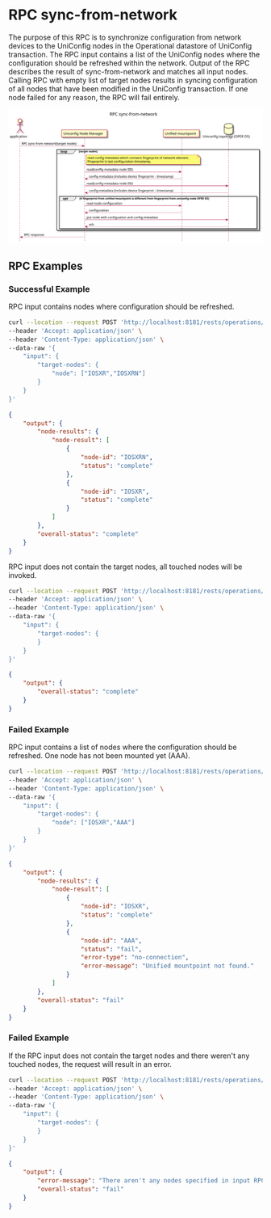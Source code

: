 # RPC sync-from-network

The purpose of this RPC is to synchronize configuration from network
devices to the UniConfig nodes in the Operational datastore of UniConfig
transaction. The RPC input contains a list of the UniConfig nodes where
the configuration should be refreshed within the network. Output of the
RPC describes the result of sync-from-network and matches all input
nodes. Calling RPC with empty list of target nodes results in syncing
configuration of all nodes that have been modified in the UniConfig
transaction. If one node failed for any reason, the RPC will fail
entirely.

![RPC sync-from-network](RPC_sync-from-network-RPC_sync_from_network.svg)

## RPC Examples

### Successful Example

RPC input contains nodes where configuration should be refreshed.

```bash RPC Request
curl --location --request POST 'http://localhost:8181/rests/operations/uniconfig-manager:sync-from-network' \
--header 'Accept: application/json' \
--header 'Content-Type: application/json' \
--data-raw '{
    "input": {
        "target-nodes": {
            "node": ["IOSXR","IOSXRN"]
        }
    }
}'
```

```json RPC Response, Status: 200
{
    "output": {
        "node-results": {
            "node-result": [
                {
                    "node-id": "IOSXRN",
                    "status": "complete"
                },
                {
                    "node-id": "IOSXR",
                    "status": "complete"
                }
            ]
        },
        "overall-status": "complete"
    }
}
```


RPC input does not contain the target nodes, all touched nodes will be
invoked.

```bash RPC Request
curl --location --request POST 'http://localhost:8181/rests/operations/uniconfig-manager:sync-from-network' \
--header 'Accept: application/json' \
--header 'Content-Type: application/json' \
--data-raw '{
    "input": {
        "target-nodes": {
        }
    }
}'
```

```json RPC Response, Status: 200
{
    "output": {
        "overall-status": "complete"
    }
}
```

### Failed Example

RPC input contains a list of nodes where the configuration should be
refreshed. One node has not been mounted yet (AAA).

```bash RPC Request
curl --location --request POST 'http://localhost:8181/rests/operations/uniconfig-manager:sync-from-network' \
--header 'Accept: application/json' \
--header 'Content-Type: application/json' \
--data-raw '{
    "input": {
        "target-nodes": {
            "node": ["IOSXR","AAA"]
        }
    }
}'
```

```json RPC Response, Status: 200
{
    "output": {
        "node-results": {
            "node-result": [
                {
                    "node-id": "IOSXR",
                    "status": "complete"
                },
                {
                    "node-id": "AAA",
                    "status": "fail",
                    "error-type": "no-connection",
                    "error-message": "Unified mountpoint not found."
                }
            ]
        },
        "overall-status": "fail"
    }
}
```

### Failed Example

If the RPC input does not contain the target nodes and there weren't any
touched nodes, the request will result in an error.

```bash RPC Request
curl --location --request POST 'http://localhost:8181/rests/operations/uniconfig-manager:sync-from-network' \
--header 'Accept: application/json' \
--header 'Content-Type: application/json' \
--data-raw '{
    "input": {
        "target-nodes": {
        }
    }
}'
```

```json RPC Response, Status: 200
{
    "output": {
        "error-message": "There aren't any nodes specified in input RPC and there aren't any touched nodes.",
        "overall-status": "fail"
    }
}
```
